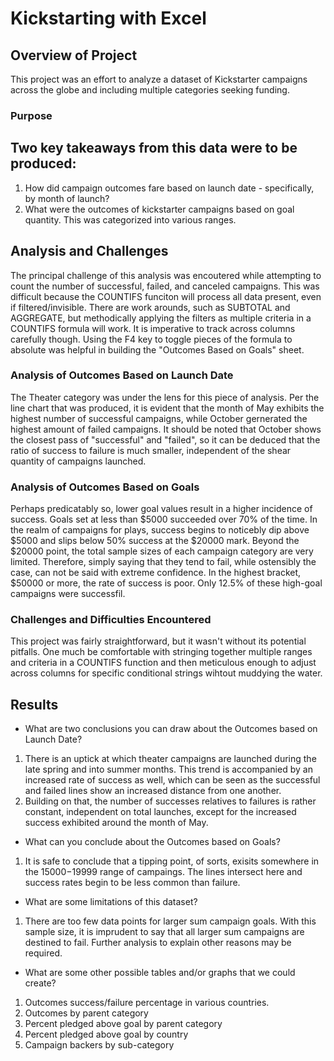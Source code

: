 # Kickstarting with Excel

## Overview of Project
This project was an effort to analyze a dataset of Kickstarter campaigns across the globe and including multiple categories seeking funding. 

### Purpose
Two key takeaways from this data were to be produced:
---
1. How did campaign outcomes fare based on launch date - specifically, by month of launch?
2. What were the outcomes of kickstarter campaigns based on goal quantity. This was categorized into various ranges.

## Analysis and Challenges
The principal challenge of this analysis was encoutered while attempting to count the number of successful, failed, and canceled campaigns. This was difficult because the COUNTIFS funciton will process all data present, even if filtered/invisible. There are work arounds, such as SUBTOTAL and AGGREGATE, but methodically applying the filters as multiple criteria in a COUNTIFS formula will work. It is imperative to track across columns carefully though. Using the F4 key to toggle pieces of the formula to absolute was helpful in building the "Outcomes Based on Goals" sheet.



### Analysis of Outcomes Based on Launch Date
The Theater category was under the lens for this piece of analysis. Per the line chart that was produced, it is evident that the month of May exhibits the highest number of successful campaigns, while October gernerated the highest amount of failed campaigns. It should be noted that October shows the closest pass of "successful" and "failed", so it can be deduced that the ratio of success to failure is much smaller, independent of the shear quantity of campaigns launched.

### Analysis of Outcomes Based on Goals
Perhaps predicatably so, lower goal values result in a higher incidence of success. Goals set at less than $5000 succeeded over 70% of the time. In the realm of campaigns for plays, success begins to noticebly dip above $5000 and slips below 50% success at the $20000 mark. Beyond the $20000 point, the total sample sizes of each campaign category are very limited. Therefore, simply saying that they tend to fail, while ostensibly the case, can not be said with extreme confidence. In the highest bracket, $50000 or more, the rate of success is poor. Only 12.5% of these high-goal campaigns were successfil. 
### Challenges and Difficulties Encountered
This project was fairly straightforward, but it wasn't without its potential pitfalls. One much be comfortable with stringing together multiple ranges and criteria in a COUNTIFS function and then meticulous enough to adjust across columns for specific conditional strings wihtout muddying the water.
## Results

- What are two conclusions you can draw about the Outcomes based on Launch Date?
1. There is an uptick at which theater campaigns are launched during the late spring and into summer months. This trend is accompanied by an increased rate of success as well, which can be seen as the successful and failed lines show an increased distance from one another. 
2. Building on that, the number of successes relatives to failures is rather constant, independent on total launches, except for the increased success exhibited around the month of May.
- What can you conclude about the Outcomes based on Goals?
1. It is safe to conclude that a tipping point, of sorts, exisits somewhere in the $15000-$19999 range of campaings. The lines intersect here and success rates begin to be less common than failure. 
- What are some limitations of this dataset?
1. There are too few data points for larger sum campaign goals. With this sample size, it is imprudent to say that all larger sum campaigns are destined to fail. Further analysis to explain other reasons may be required. 
- What are some other possible tables and/or graphs that we could create?
1. Outcomes success/failure percentage in various countries.
2. Outcomes by parent category
3. Percent pledged above goal by parent category
4. Percent pledged above goal by country
5. Campaign backers by sub-category